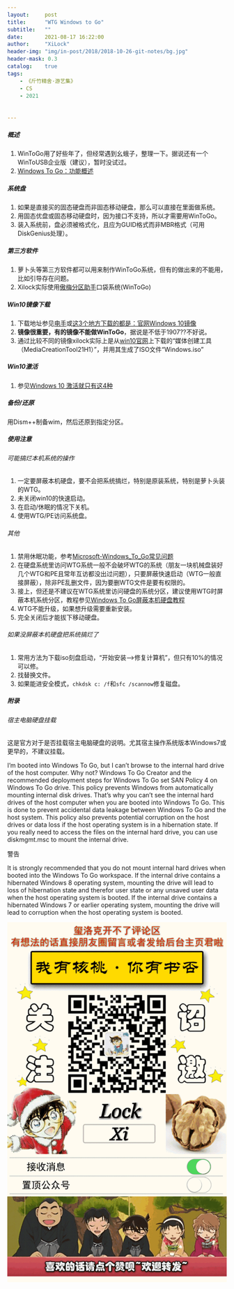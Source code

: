 ```yaml
---
layout:     post
title:      "WTG Windows to Go"
subtitle:   ""
date:       2021-08-17 16:22:00
author:     "XiLock"
header-img: "img/in-post/2018/2018-10-26-git-notes/bg.jpg"
header-mask: 0.3
catalog:    true
tags:
    - 《斤竹精舍·游艺集》
    - CS
    - 2021


---
```


##### 概述
1. WinToGo用了好些年了，但经常遇到幺蛾子，整理一下。据说还有一个WinToUSB企业版（建议），暂时没试过。
1. [Windows To Go：功能概述](https://docs.microsoft.com/zh-cn/windows/deployment/planning/windows-to-go-overview)

##### 系统盘
1. 如果是直接买的固态硬盘而非固态移动硬盘，那么可以直接在里面做系统。
1. 用固态优盘或固态移动硬盘时，因为接口不支持，所以才需要用WinToGo。
1. 装入系统前，盘必须被格式化，且应为GUID格式而非MBR格式（可用DiskGenius处理）。

##### 第三方软件
1. 萝卜头等第三方软件都可以用来制作WinToGo系统，但有的做出来的不能用，比如引导存在问题。
1. Xilock实际使用[傲梅分区助手](https://www.disktool.cn/wintogo.html)口袋系统(WinToGo)

##### Win10镜像下载
1. 下载地址参见[电手](https://www.dianshouit.com/?thread-22.htm)或[这3个地方下载的都是：官网Windows 10镜像](https://www.dianshouit.com/thread-22.htm)
1. **镜像很重要，有的镜像不能做WinToGo**，据说是不低于1907??不好说。
1. 通过比较不同的镜像xilock实际上是从[win10官网](https://www.microsoft.com/zh-cn/software-download/windows10)上下载的“媒体创建工具（MediaCreationTool21H1）”，并用其生成了ISO文件“Windows.iso”

##### Win10激活
1. 参见[Windows 10 激活就只有这4种](https://www.dianshouit.com/thread-26.htm)

##### 备份/还原
用Dism++制备wim，然后还原到指定分区。

##### 使用注意
###### 可能搞烂本机系统的操作
1. 一定要屏蔽本机硬盘，要不会把系统搞烂，特别是原装系统，特别是萝卜头装的WTG。
1. 未关闭win10的快速启动。
1. 在启动/休眠的情况下关机。
1. 使用WTG/PE访问系统盘。

###### 其他
1. 禁用休眠功能，参考[Microsoft-Windows_To_Go常见问题](https://docs.microsoft.com/zh-cn/windows/deployment/planning/windows-to-go-frequently-asked-questions)
1. 在硬盘系统里访问WTG系统一般不会破坏WTG的系统（朋友一块机械盘装好几个WTG和PE且常年互访都没出过问题），只要屏蔽快速启动（WTG一般直接屏蔽），除非PE乱删文件，因为要删WTG文件是要有权限的。
1. 接上，但还是不建议在WTG系统里访问硬盘的系统分区，建议使用WTG时屏蔽本机系统分区，教程参见[Windows To Go屏蔽本机硬盘教程](https://bbs.luobotou.org/thread-6778-1-1.html)
1. WTG不能升级，如果想升级需要重新安装。
1. 完全关闭后才能拔下移动硬盘。

###### 如果没屏蔽本机硬盘把系统搞烂了
1. 常用方法为下载iso刻盘启动，“开始安装-->修复计算机”，但只有10%的情况可以修。
1. 找替换文件。
1. 如果能进安全模式，`chkdsk c: /f`和`sfc /scannow`修复磁盘。

##### 附录
###### 宿主电脑硬盘挂载
这是官方对于是否挂载宿主电脑硬盘的说明。尤其宿主操作系统版本Windows7或更早的，不建议挂载。

I’m booted into Windows To Go, but I can’t browse to the internal hard drive of the host computer. Why not?
Windows To Go Creator and the recommended deployment steps for Windows To Go set SAN Policy 4 on Windows To Go drive. This policy prevents Windows from automatically mounting internal disk drives. That’s why you can’t see the internal hard drives of the host computer when you are booted into Windows To Go. This is done to prevent accidental data leakage between Windows To Go and the host system. This policy also prevents potential corruption on the host drives or data loss if the host operating system is in a hibernation state. If you really need to access the files on the internal hard drive, you can use diskmgmt.msc to mount the internal drive.

警告

It is strongly recommended that you do not mount internal hard drives when booted into the Windows To Go workspace. If the internal drive contains a hibernated Windows 8 operating system, mounting the drive will lead to loss of hibernation state and therefor user state or any unsaved user data when the host operating system is booted. If the internal drive contains a hibernated Windows 7 or earlier operating system, mounting the drive will lead to corruption when the host operating system is booted.

![](/img/wc-tail.GIF)